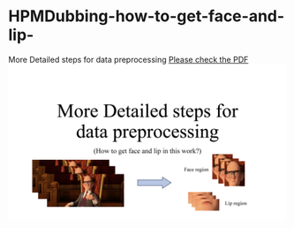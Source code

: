 # HPMDubbing-how-to-get-face-and-lip-
More Detailed steps for data preprocessing 
[Please check the PDF](./MoreD.pdf)
![image](1.png)
